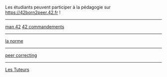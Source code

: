 <!-- TITLE: Pédagogie -->

Les étudiants peuvent participer à la pédagogie sur https://42born2peer.42.fr !
 
-----

[man 42](/cursus/pedagogie/man-42)
[42 commandements](/cursus/pedagogie/42-commandements)

-----

[la norme](/cursus/pedagogie/norme)

-----

[peer correcting](/cursus/pedagogie/peer-correcting)

-----

[Les Tuteurs](/cursus/pedagogie/LesTuteurs)
